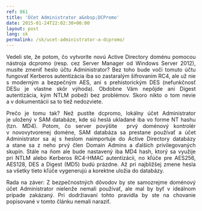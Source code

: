 ```yaml
---
ref: 861
title: 'Účet Administrator a&nbsp;DCPromo'
date: 2015-01-24T22:02:30+00:00
layout: post
lang: sk
permalink: /sk/ucet-administrator-a-dcpromo/
---
```

<p align="justify">
  Vedeli ste, že potom, čo vytvoríte novú Active Directory doménu pomocou nástroja dcpromo (resp. cez&nbsp;Server Manager od&nbsp;Windows Server 2012), musíte zmeniť heslo účtu Administrator? Bez toho bude voči tomuto účtu fungovať Kerberos autentizácia iba so&nbsp;zastaralým šifrovaním RC4, ale už nie s moderným a bezpečným AES, ani s prehistorickým DES (nefunkčnosť DESu je vlastne skôr výhoda). Obdobne Vám nepôjde ani Digest autentizácia, kým NTLM pobeží bez problémov. Skoro nikto o tom nevie a v dokumentácii sa&nbsp;to tiež nedozviete.
</p>

<p align="justify">
  Prečo je&nbsp;tomu tak? Než pustíte dcpromo, lokálny účet Administrator je uložený v SAM databáze, kde sú heslá ukladané iba vo forme NT hashu (tzn. MD4). Potom, čo server povýšite  prvý doménový kontrolér v novovytvorenej doméne, SAM databáza sa&nbsp;prestane používať a účet Administrator sa&nbsp;aj s heslom naimportuje do Active Directory databázy a stane sa&nbsp;z neho prvý člen Domain Admins a&nbsp;ďalších privilegovaných skupín. Stále na ňom ale bude nastavený iba MD4 hash, ktorý sa&nbsp;využije pri NTLM alebo Kerberos RC4-HMAC autentizácii, no kľúče pre AES256, AES128, DES a Digest (MD5) budú prázdne. Až pri najbližšej zmene hesla sa&nbsp;všetky tieto kľúče vygenerujú a korektne uložia do databázy.
</p>

<p align="justify">
  Rada na&nbsp;záver: Z bezpečnostných dôvodov by ste samozrejme doménový účet Administrator nielenže nemali používať, ale mal by byť v ideálnom prípade zakázaný. Pri dodržiavaní tohto pravidla by&nbsp;ste na chovanie popisované v&nbsp;tomto článku nemali naraziť.
</p>